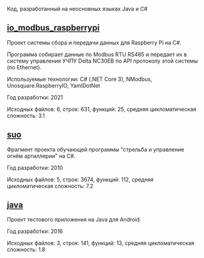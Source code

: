 Код, разработанный на неосновных языках Java и C#


## [io_modbus_raspberrypi](/mics/c#/io_modbus_raspberrypi)
Проект системы сбора и передачи данных для Raspberry Pi на C#. 

Программа собирает данные по Modbus RTU RS485 и передает их в систему управления УЧПУ Delta NC30EB по API протоколу этой системы (по Ethernet).

Используемые технологии: C# (.NET Core 3), NModbus, Unosquare.RaspberryIO, YamlDotNet

Год разработки: 2021

Исходных файлов: 6, строк: 631, функций: 25, средняя цикломатическая сложность: 3.1 


## [suo](/mics/c#/suo)
Фрагмент проекта обучающей программы "стрельба и управление огнём артиллерии" на C#.

Год разработки: 2010

Исходных файлов: 5, строк: 3674, функций: 112, средняя цикломатическая сложность: 7.2 


## [java](/mics/java)
Проект тестового приложения на Java для Android.

Год разработки: 2016

Исходных файлов: 3, строк: 141, функций: 13, средняя цикломатическая сложность: 1.8 
